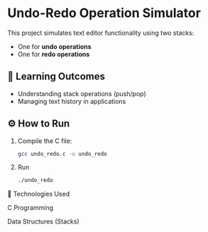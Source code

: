 # Undo-Redo Operation Simulator

This project simulates text editor functionality using two stacks:  
- One for **undo operations**  
- One for **redo operations**

## 🧠 Learning Outcomes
- Understanding stack operations (push/pop)
- Managing text history in applications

## ⚙️ How to Run
1. Compile the C file:
   ```bash
   gcc undo_redo.c -o undo_redo
2. Run 
    ```bash
    ./undo_redo

🧰 Technologies Used

C Programming

Data Structures (Stacks)